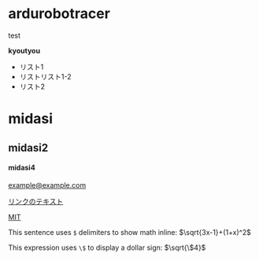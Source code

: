 # ardurobotracer

test

**kyoutyou**

* リスト1
* リストリスト1-2
* リスト2

# midasi
## midasi2
#### midasi4

<example@example.com>

[google]: http://google.com/        "Google"

[リンクのテキスト](リンクのアドレス "リンクのタイトル")

[MIT](https://github.com/tcnksm/tool/blob/master/LICENCE)

This sentence uses `$` delimiters to show math inline:  $\sqrt{3x-1}+(1+x)^2$

This expression uses `\$` to display a dollar sign: $\sqrt{\$4}$
